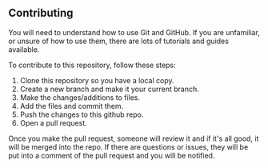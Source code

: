 ## Contributing

You will need to understand how to use Git and GitHub. If you are unfamiliar, or unsure of how to use them, there are lots of tutorials and guides available.


To contribute to this repository, follow these steps:

1. Clone this repository so you have a local copy.
2. Create a new branch and make it your current branch.
3. Make the changes/additions to files.
4. Add the files and commit them.
5. Push the changes to this github repo.
6. Open a pull request.

Once you make the pull request, someone will review it and if it's all good, it will be merged into the repo. If there are questions or issues, they will be put into a comment of the pull request and you will be notified.

